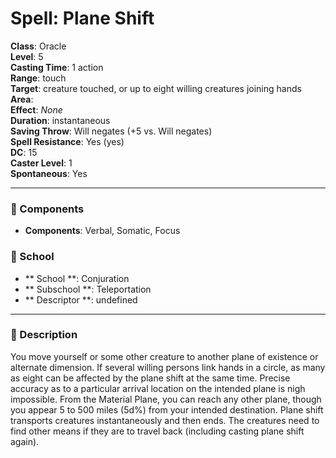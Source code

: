
# Spell: Plane Shift
**Class**: Oracle  
**Level**: 5  
**Casting Time**: 1 action  
**Range**: touch  
**Target**: creature touched, or up to eight willing creatures joining hands  
**Area**:   
**Effect**: _None_  
**Duration**: instantaneous  
**Saving Throw**: Will negates (+5 vs. Will negates)  
**Spell Resistance**: Yes (yes)  
**DC**: 15  
**Caster Level**: 1  
**Spontaneous**: Yes

---

### 🔮 Components
- **Components**: Verbal, Somatic, Focus

### 🏫 School
- ** School **: Conjuration
- ** Subschool **: Teleportation
- ** Descriptor **: undefined
---

### 📜 Description
You move yourself or some other creature to another plane of existence or alternate dimension. If several willing persons link hands in a circle, as many as eight can be affected by the plane shift at the same time. Precise accuracy as to a particular arrival location on the intended plane is nigh impossible. From the Material Plane, you can reach any other plane, though you appear 5 to 500 miles (5d%) from your intended destination. Plane shift transports creatures instantaneously and then ends. The creatures need to find other means if they are to travel back (including casting plane shift again).
